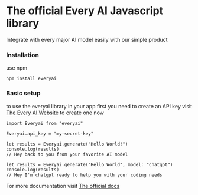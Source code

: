 # The official Every AI Javascript library
Integrate with every major AI model easily with our simple product

### Installation

use npm

`npm install everyai`

### Basic setup

to use the everyai library in your app first you need to create an API key visit [The Every AI Website](https://every-llm.com) to create one now

```
import Everyai from "everyai"

Everyai.api_key = "my-secret-key"

let results = Everyai.generate("Hello World!")
console.log(results)
// Hey back to you from your favorite AI model

let results = Everyai.generate("Hello World", model: "chatgpt")
console.log(results)
// Hey I'm chatgpt ready to help you with your coding needs
```

For more documentation visit [The official docs](https://every-llm.com/docs)